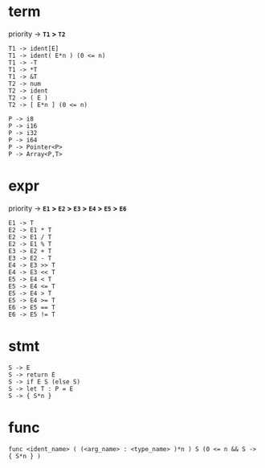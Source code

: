 # term

priority -> **`T1` > `T2`**

```
T1 -> ident[E]
T1 -> ident( E*n ) (0 <= n)
T1 -> -T
T1 -> *T
T1 -> &T
T2 -> num
T2 -> ident
T2 -> ( E )
T2 -> [ E*n ] (0 <= n)

P -> i8
P -> i16
P -> i32
P -> i64
P -> Pointer<P>
P -> Array<P,T>
```

# expr

priority -> **`E1` > `E2` > `E3` > `E4` > `E5` > `E6`**

```
E1 -> T
E2 -> E1 * T
E2 -> E1 / T
E2 -> E1 % T
E3 -> E2 + T
E3 -> E2 - T
E4 -> E3 >> T
E4 -> E3 << T
E5 -> E4 < T
E5 -> E4 <= T
E5 -> E4 > T
E5 -> E4 >= T
E6 -> E5 == T
E6 -> E5 != T
```

# stmt

```
S -> E
S -> return E
S -> if E S (else S)
S -> let T : P = E
S -> { S*n }
```

# func

```
func <ident_name> ( (<arg_name> : <type_name> )*n ) S (0 <= n && S -> { S*n } )
```
